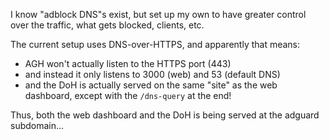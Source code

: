 I know "adblock DNS"s exist, but set up my own to have greater control over the traffic, what gets blocked, clients, etc.

The current setup uses DNS-over-HTTPS, and apparently that means:

- AGH won't actually listen to the HTTPS port (443)
- and instead it only listens to 3000 (web) and 53 (default DNS)
- and the DoH is actually served on the same "site" as the web dashboard, except with the `/dns-query` at the end!

Thus, both the web dashboard and the DoH is being served at the adguard subdomain...
